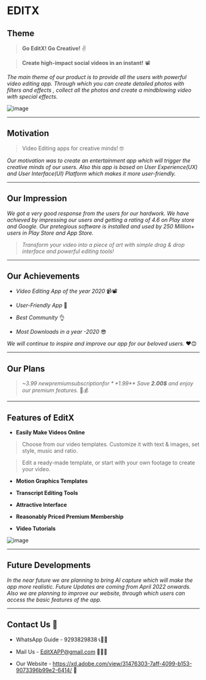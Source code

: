 #  **EDITX**


## **Theme**

> **Go EditX! Go Creative!** ✌️

> **Create high-impact social videos in an instant!** 📽️

_The main theme of our product is to provide all the users with powerful video editing app. Through which you can create detailed photos with filters and effects , collect all the photos and create a mindblowing video with special effects._

![image](https://user-images.githubusercontent.com/96131431/156333837-4b6162ce-3f81-4e1c-9cf1-82ab0cc5544f.png)

---

## **Motivation**

> Video Editing apps for creative minds! 🤓

_Our motivation was to create an entertainment app which will trigger the creative minds of our users. Also this app is based on User Experience(UX) and User Interface(UI) Platform which makes it more user-friendly._

---

## **Our Impression**

_We got a very good response from the users for our hardwork. We have achieved by impressing our users and getting a rating of 4.6 on Play store and Google. Our pretegious software is installed and used by 250 Million+ users in Play Store and App Store._

> *Transform your video into a piece of art with simple drag & drop interface and powerful editing tools!*

---

## **Our Achievements**

* *Video Editing App of the year 2020* 📹📽️

* *User-Friendly App* 🤝

* *Best Community* 👌

* *Most Downloads in a year -2020* 😎

_We will continue to inspire and improve our app for our beloved users._ ❤️😊

---

## **Our Plans**

> _~3.99$~ new premium subscription for **1.99$** Save **2.00$** and enjoy our premium features._ 💱💰

---

## **Features of EditX**

* **Easily Make Videos Online**

> Choose from our video templates. Customize it with text & images, set style, music and ratio.

> Edit a ready-made template, or start with your own footage to create your video.

* **Motion Graphics Templates**

* **Transcript Editing Tools**

* **Attractive Interface**

* **Reasonably Priced Premium Membership**

* **Video Tutorials**

![image](https://user-images.githubusercontent.com/96131431/156493563-fd99a8ff-2e53-408b-9b75-f4fc5735c9eb.png)

---

## **Future Developments**

_In the near future we are planning to bring AI capture which will make the app more realistic._
_Future Updates are coming from April 2022 onwards._
_Also we are planning to improve our website, through which users can access the basic features of the app._

---

## **Contact Us** 🤳

* WhatsApp Guide - 9293829838  📞📱📲

* Mail Us - EditXAPP@gmail.com  📨📧📩

* Our Website - https://xd.adobe.com/view/31476303-7aff-4099-b153-9073396b99e2-6414/  🔗
